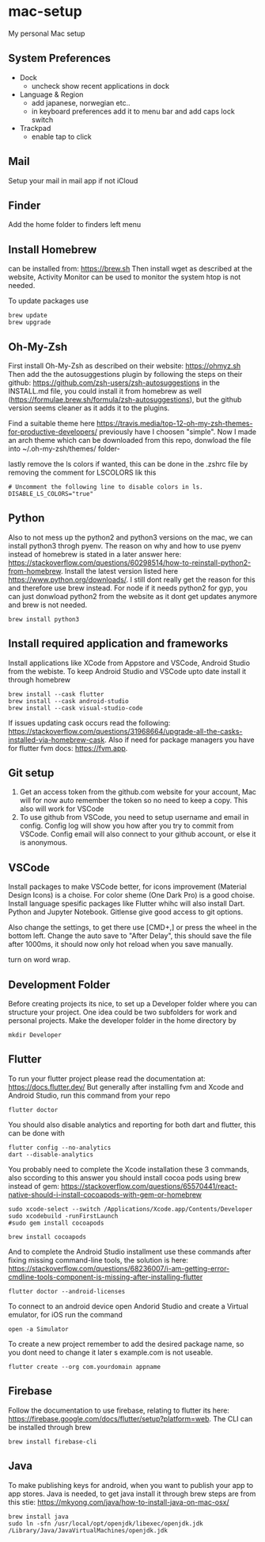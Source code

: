 # mac-setup
My personal Mac setup

## System Preferences
* Dock
  * uncheck show recent applications in dock
* Language & Region
  * add japanese, norwegian etc..
  * in keyboard preferences add it to menu bar and add caps lock switch
* Trackpad
  * enable tap to click

## Mail
Setup your mail in mail app if not iCloud

## Finder
Add the home folder to finders left menu

## Install Homebrew
can be installed from: https://brew.sh
Then install wget as described at the website, Activity Monitor can be used to monitor the system htop is not needed.

To update packages use
```
brew update
brew upgrade
```

## Oh-My-Zsh
First install Oh-My-Zsh as described on their website: https://ohmyz.sh
Then add the the autosuggestions plugin by following the steps on their github: https://github.com/zsh-users/zsh-autosuggestions in the INSTALL.md file, you could install it from homebrew as well (https://formulae.brew.sh/formula/zsh-autosuggestions), but the github version seems cleaner as it adds it to the plugins.

Find a suitable theme here https://travis.media/top-12-oh-my-zsh-themes-for-productive-developers/ previously have I choosen "simple". Now I made an arch theme which can be downloaded from this repo, donwload the file into ~/.oh-my-zsh/themes/ folder-

lastly remove the ls colors if wanted, this can be done in the .zshrc file by removing the comment for LSCOLORS lik this
```
# Uncomment the following line to disable colors in ls.
DISABLE_LS_COLORS="true"
```

## Python
Also to not mess up the python2 and python3 versions on the mac, we can install python3 throgh pyenv. The reason on why and how to use pyenv instead of homebrew is stated in a later answer here: https://stackoverflow.com/questions/60298514/how-to-reinstall-python2-from-homebrew. Install the latest version listed here https://www.python.org/downloads/. I still dont really get the reason for this and therefore use brew instead. For node if it needs python2 for gyp, you can just donwload python2 from the website as it dont get updates anymore and brew is not needed.

```
brew install python3
```

## Install required application and frameworks
Install applications like XCode from Appstore and VSCode, Android Studio from the webiste. To keep Android Studio and VSCode upto date install it through homebrew
```
brew install --cask flutter
brew install --cask android-studio
brew install --cask visual-studio-code
```
If issues updating cask occurs read the following: https://stackoverflow.com/questions/31968664/upgrade-all-the-casks-installed-via-homebrew-cask. Also if need for package managers you have for flutter fvm docs: https://fvm.app.

## Git setup
1. Get an access token from the github.com website for your account, Mac will for now auto remember the token so no need to keep a copy. This also will work for VSCode
2. To use github from VSCode, you need to setup username and email in config. Config log will show you how after you try to commit from VSCode. Config email will also connect to your github account, or else it is anonymous.

## VSCode
Install packages to make VSCode better, for icons improvement (Material Design Icons) is a choise. For color sheme (One Dark Pro) is a good choise. Install language spesific packages like Flutter whihc will also install Dart. Python and Jupyter Notebook. Gitlense give good access to git options.

Also change the settings, to get there use [CMD+,] or press the wheel in the bottom left. Change the auto save to "After Delay", this should save the file after 1000ms, it should now only hot reload when you save manually.

turn on word wrap. 

## Development Folder
Before creating projects its nice, to set up a Developer folder where you can structure your project. One idea could be two subfolders for work and personal projects. Make the developer folder in the home directory by
```
mkdir Developer
```

## Flutter
To run your flutter project please read the documentation at: https://docs.flutter.dev/
But generally after installing fvm and Xcode and Android Studio, run this command from your repo
```
flutter doctor 
```
You should also disable analytics and reporting for both dart and flutter, this can be done with
```
flutter config --no-analytics
dart --disable-analytics
```
You probably need to complete the Xcode installation these 3 commands, also sccording to this answer you should install cocoa pods using brew instead of gem: https://stackoverflow.com/questions/65570441/react-native-should-i-install-cocoapods-with-gem-or-homebrew
```
sudo xcode-select --switch /Applications/Xcode.app/Contents/Developer
sudo xcodebuild -runFirstLaunch
#sudo gem install cocoapods

brew install cocoapods
```
And to complete the Android Studio installment use these commands after fixing missing command-line tools, the solution is here: https://stackoverflow.com/questions/68236007/i-am-getting-error-cmdline-tools-component-is-missing-after-installing-flutter
```
flutter doctor --android-licenses
```
To connect to an android device open Andorid Studio and create a Virtual emulator, for iOS run the command
```
open -a Simulator
```
To create a new project remember to add the desired package name, so you dont need to change it later s example.com is not useable. 
```
flutter create --org com.yourdomain appname
```

## Firebase
Follow the documentation to use firebase, relating to flutter its here: https://firebase.google.com/docs/flutter/setup?platform=web. The CLI can be installed through brew 

```
brew install firebase-cli
```

## Java
To make publishing keys for android, when you want to publish your app to app stores. Java is needed, to get java install it through brew steps are from this stie: https://mkyong.com/java/how-to-install-java-on-mac-osx/
```
brew install java
sudo ln -sfn /usr/local/opt/openjdk/libexec/openjdk.jdk /Library/Java/JavaVirtualMachines/openjdk.jdk
```
